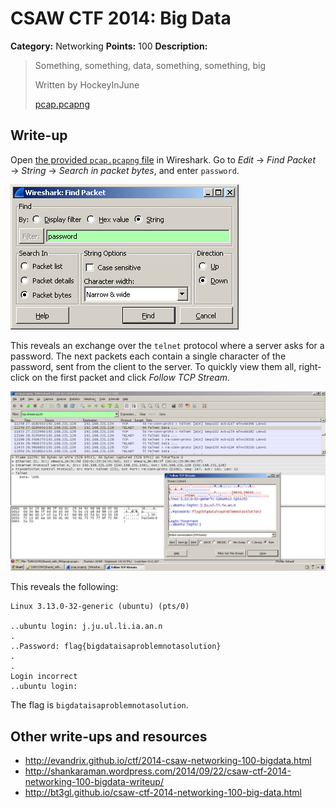 # CSAW CTF 2014: Big Data

**Category:** Networking
**Points:** 100
**Description:**

> Something, something, data, something, something, big
>
> Written by HockeyInJune
>
> [pcap.pcapng](pcap.pcapng)

## Write-up

Open [the provided `pcap.pcapng` file](pcap.pcapng) in Wireshark. Go to _Edit_ → _Find Packet_ → _String_ → _Search in packet bytes_, and enter `password`.

![](search.png)

This reveals an exchange over the `telnet` protocol where a server asks for a password. The next packets each contain a single character of the password, sent from the client to the server. To quickly view them all, right-click on the first packet and click _Follow TCP Stream_.

![](tcp-stream.png)

This reveals the following:

```
Linux 3.13.0-32-generic (ubuntu) (pts/0)

..ubuntu login: j.ju.ul.li.ia.an.n
.
..Password: flag{bigdataisaproblemnotasolution}
.
.
Login incorrect
..ubuntu login:
```

The flag is `bigdataisaproblemnotasolution`.

## Other write-ups and resources

* <http://evandrix.github.io/ctf/2014-csaw-networking-100-bigdata.html>
* <http://shankaraman.wordpress.com/2014/09/22/csaw-ctf-2014-networking-100-bigdata-writeup/>
* <http://bt3gl.github.io/csaw-ctf-2014-networking-100-big-data.html>
